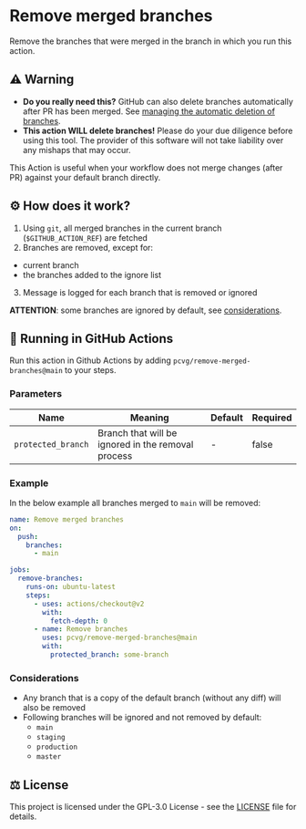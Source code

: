# Remove merged branches

Remove the branches that were merged in the branch in which you run this action.

## :warning: Warning

- __Do you really need this?__ GitHub can also delete branches automatically after PR has been merged. See [managing the automatic deletion of branches](https://docs.github.com/en/github/administering-a-repository/managing-the-automatic-deletion-of-branches).
- __This action WILL delete branches!__ Please do your due diligence before using this tool. The provider of this software will not take liability over any mishaps that may occur.

This Action is useful when your workflow does not merge changes (after PR) against your default branch directly.

## :gear: How does it work?

1. Using `git`, all merged branches in the current branch (`$GITHUB_ACTION_REF`) are fetched
2. Branches are removed, except for:
  - current branch
  - the branches added to the ignore list
3. Message is logged for each branch that is removed or ignored

__ATTENTION__: some branches are ignored by default, see [considerations](#considerations).

## :rocket: Running in GitHub Actions

Run this action in Github Actions by adding `pcvg/remove-merged-branches@main` to your steps.

### Parameters

| Name | Meaning                                                                | Default | Required  |
| ---          | ---                                                            | ---     | ---   |
| `protected_branch`    | Branch that will be ignored in the removal process    | -       | false |

### Example

In the below example all branches merged to `main` will be removed:

```yml
name: Remove merged branches
on:
  push:
    branches:
      - main

jobs:
  remove-branches:
    runs-on: ubuntu-latest
    steps:
      - uses: actions/checkout@v2
        with:
          fetch-depth: 0
      - name: Remove branches
        uses: pcvg/remove-merged-branches@main
        with:
          protected_branch: some-branch
```

### Considerations
- Any branch that is a copy of the default branch (without any diff) will also be removed
- Following branches will be ignored and not removed by default:
   - `main`
   - `staging`
   - `production`
   - `master`

## ⚖️ License
This project is licensed under the GPL-3.0 License - see the [LICENSE](LICENSE) file for details.
